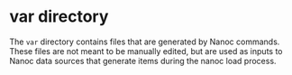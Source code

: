 # var directory

The `var` directory contains files that are generated by Nanoc commands. These
files are not meant to be manually edited, but are used as inputs to Nanoc data
sources that generate items during the nanoc load process.
